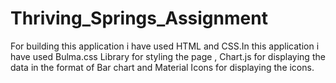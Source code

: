 # Thriving_Springs_Assignment

For building this application i have used HTML and CSS.In this application i have used Bulma.css Library for styling the page , Chart.js for displaying the data in the format of Bar chart and Material Icons for displaying the icons.
